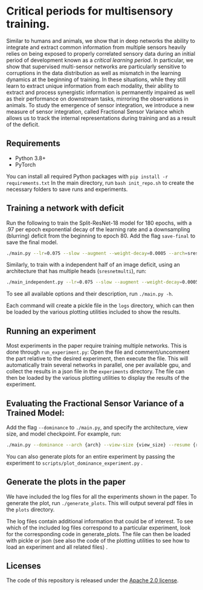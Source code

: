 # Critical periods for multisensory training.

Similar to humans and animals, we show that in deep networks the ability to integrate and extract common information
from multiple sensors heavily relies on being exposed to properly correlated sensory data during an initial period of
development known as a *critical learning period*. In particular, we show that supervised multi-sensor networks are
particularly sensitive to corruptions in the data distribution as well as mismatch in the learning dynamics at the
beginning of training. In these situations, while they still learn to extract unique information from each modality,
their ability to extract and process synergistic information is permanently impaired as well as their performance on
downstream tasks, mirroring the observations in animals. To study the emergence of sensor integration, we introduce a
new measure of sensor integration, called Fractional Sensor Variance which allows us to track the internal
representations during training and as a result of the deficit.

## Requirements

- Python 3.8+
- PyTorch

You can install all required Python packages with `pip install -r requirements.txt`
In the main directory, run `bash init_repo.sh` to create the necessary folders to save runs and experiments.

## Training a network with deficit

Run the following to train the Split-ResNet-18 model for 180 epochs, with a .97 per epoch exponential decay of the
learning rate and a downsampling (blurring) deficit from the beginning to epoch 80. Add the flag `save-final` to save
the final model.

```sh
./main.py --lr=0.075 --slow --augment --weight-decay=0.0005 --arch=sresnet --is-rand-zero-input --view-size=16 --deficit=downsample --schedule=181 --deficit-start=-1 --deficit-end=80 --save-final
```

Similarly, to train with a independent half of an image deficit, using an architecture that has multiple
heads (`sresnetmulti`), run:

```sh
./main_independent.py --lr=0.075 --slow --augment --weight-decay=0.0005 --arch=sresnetmulti --view-size=16 --diff-aug --schedule=181 --deficit-start=-1 --deficit-end=80 --save-final
```

To see all available options and their description, run `./main.py -h`.

Each command will create a pickle file in the `logs` directory, which can then be loaded by the various plotting
utilities included to show the results.

## Running an experiment

Most experiments in the paper require training multiple networks. This is done through `run_experiment.py`: Open the
file and comment/uncomment the part relative to the desired experiment, then execute the file. This will automatically
train several networks in parallel, one per available gpu, and collect the results in a json file in the `experiments`
directory. The file can then be loaded by the various plotting utilities to display the results of the experiment.

## Evaluating the Fractional Sensor Variance of a Trained Model:

Add the flag `--dominance` to `./main.py`, and specify the architecture, view size, and model checkpoint. For example,
run:

```bash
./main.py --dominance --arch {arch} --view-size {view_size} --resume {resume_model}
```

You can also generate plots for an entire experiment by passing the experiment to `scripts/plot_dominance_experiment.py`
.

## Generate the plots in the paper

We have included the log files for all the experiments shown in the paper. To generate the plot, run `./generate_plots`.
This will output several pdf files in the `plots` directory.

The log files contain additional information that could be of interest. To see which of the included log files
correspond to a particular experiment, look for the corresponding code in generate_plots. The file can then be loaded
with pickle or json (see also the code of the plotting utilities to see how to load an experiment and all related files)
.

## Licenses

The code of this repository is released under the [Apache 2.0 license](LICENSE).
